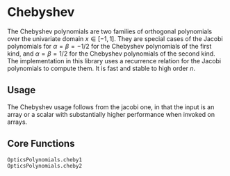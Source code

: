 # Chebyshev

The Chebyshev polynomials are two families of orthogonal polynomials over the univariate domain $x \in [-1,1]$.  They are special cases of the Jacobi polynomials for $\alpha = \beta = -1/2$ for the Chebyshev polynomials of the first kind, and $\alpha = \beta = 1/2$ for the Chebyshev polynomials of the second kind.  The implementation in this library uses a recurrence relation for the Jacobi polynomials to compute them.  It is fast and stable to high order $n$.

## Usage

The Chebyshev usage follows from the jacobi one, in that the input is an array or a scalar with substantially higher performance when invoked on arrays.


## Core Functions

```@docs
OpticsPolynomials.cheby1
OpticsPolynomials.cheby2
```
